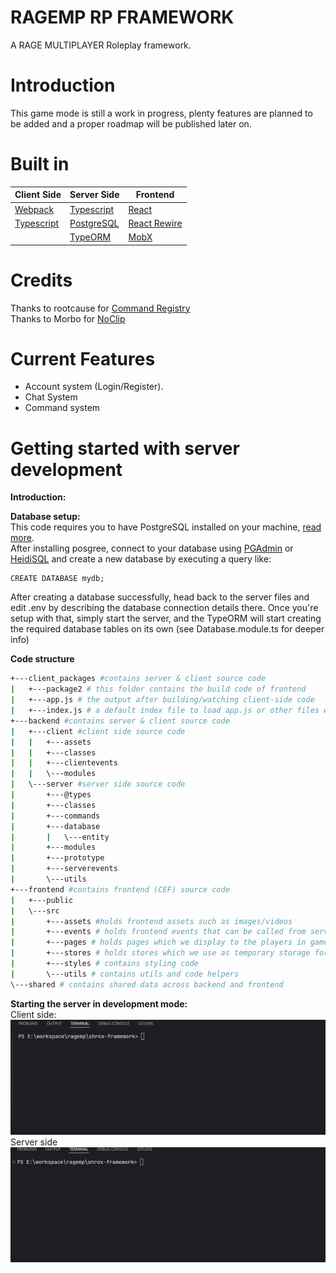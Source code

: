 # RAGEMP RP FRAMEWORK

A RAGE MULTIPLAYER Roleplay framework.

# Introduction
>
This game mode is still a work in progress, plenty features are planned to be added and a proper roadmap will be published later on.



# Built in
>

| Client Side| Server Side | Frontend |
|----------|----------|----------|
| [Webpack](https://webpack.js.org/) | [Typescript](https://www.typescriptlang.org/)     | [React](https://react.dev/)    |
| [Typescript](https://www.typescriptlang.org/) | [PostgreSQL](https://www.postgresql.org/)    | [React Rewire](https://www.npmjs.com/package/react-app-rewired)    |
|    | [TypeORM](https://typeorm.io/)    | [MobX](https://mobx.js.org/README.html)    |


>
# Credits<br>
Thanks to rootcause for [Command Registry](https://rage.mp/files/file/375-improved-commands/)<br>
Thanks to Morbo for [NoClip](https://rage.mp/files/file/163-noclip/)

# Current Features
 - Account system (Login/Register).
 - Chat System
 - Command system
 #

# Getting started with server development
>
**Introduction:**<br>


>
**Database setup:**<br>
This code requires you to have PostgreSQL installed on your machine, [read more](https://www.postgresql.org/).<br>
After installing posgree, connect to your database using [PGAdmin](https://www.pgadmin.org/) or [HeidiSQL](https://www.heidisql.com/) and create a new database by executing a query like:
```
CREATE DATABASE mydb;
```
After creating a database successfully, head back to the server files and edit .env by describing the database connection details there.
Once you're setup with that, simply start the server, and the TypeORM will start creating the required database tables on its own (see Database.module.ts for deeper info)
>
**Code structure**

```sh
+---client_packages #contains server & client source code
|   +---package2 # this folder contains the build code of frontend
|   +---app.js # the output after building/watching client-side code
|   +---index.js # a default index file to load app.js or other files within this folder
+---backend #contains server & client source code
|   +---client #client side source code
|   |   +---assets
|   |   +---classes
|   |   +---clientevents
|   |   \---modules
|   \---server #server side source code
|       +---@types
|       +---classes
|       +---commands
|       +---database
|       |   \---entity
|       +---modules
|       +---prototype
|       +---serverevents
|       \---utils
+---frontend #contains frontend (CEF) source code
|   +---public
|   \---src
|       +---assets #holds frontend assets such as images/videos
|       +---events # holds frontend events that can be called from server/client
|       +---pages # holds pages which we display to the players in game
|       +---stores # holds stores which we use as temporary storage for as long as the player is in game
|       +---styles # contains styling code
|       \---utils # contains utils and code helpers
\---shared # contains shared data across backend and frontend
```
>
**Starting the server in development mode:**<br>
Client side:<br>
![.vid](./docs/gifs/client-watch.gif)<br>
Server side<br>
![.vid](./docs/gifs/server-watch.gif)
